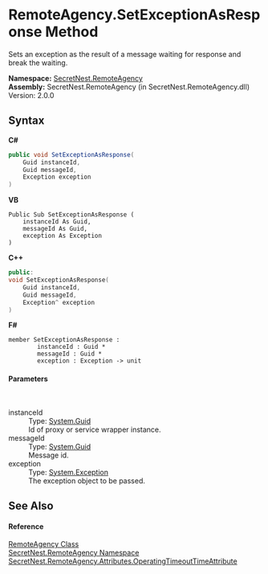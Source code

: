 # RemoteAgency.SetExceptionAsResponse Method 
 

Sets an exception as the result of a message waiting for response and break the waiting.

**Namespace:**&nbsp;<a href="N_SecretNest_RemoteAgency">SecretNest.RemoteAgency</a><br />**Assembly:**&nbsp;SecretNest.RemoteAgency (in SecretNest.RemoteAgency.dll) Version: 2.0.0

## Syntax

**C#**<br />
``` C#
public void SetExceptionAsResponse(
	Guid instanceId,
	Guid messageId,
	Exception exception
)
```

**VB**<br />
``` VB
Public Sub SetExceptionAsResponse ( 
	instanceId As Guid,
	messageId As Guid,
	exception As Exception
)
```

**C++**<br />
``` C++
public:
void SetExceptionAsResponse(
	Guid instanceId, 
	Guid messageId, 
	Exception^ exception
)
```

**F#**<br />
``` F#
member SetExceptionAsResponse : 
        instanceId : Guid * 
        messageId : Guid * 
        exception : Exception -> unit 

```


#### Parameters
&nbsp;<dl><dt>instanceId</dt><dd>Type: <a href="https://docs.microsoft.com/dotnet/api/system.guid" target="_blank">System.Guid</a><br />Id of proxy or service wrapper instance.</dd><dt>messageId</dt><dd>Type: <a href="https://docs.microsoft.com/dotnet/api/system.guid" target="_blank">System.Guid</a><br />Message id.</dd><dt>exception</dt><dd>Type: <a href="https://docs.microsoft.com/dotnet/api/system.exception" target="_blank">System.Exception</a><br />The exception object to be passed.</dd></dl>

## See Also


#### Reference
<a href="T_SecretNest_RemoteAgency_RemoteAgency">RemoteAgency Class</a><br /><a href="N_SecretNest_RemoteAgency">SecretNest.RemoteAgency Namespace</a><br /><a href="T_SecretNest_RemoteAgency_Attributes_OperatingTimeoutTimeAttribute">SecretNest.RemoteAgency.Attributes.OperatingTimeoutTimeAttribute</a><br />